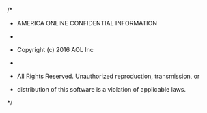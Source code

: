 /*

 * AMERICA ONLINE CONFIDENTIAL INFORMATION

 *

 * Copyright (c) 2016 AOL Inc

 *

 * All Rights Reserved.  Unauthorized reproduction, transmission, or

 * distribution of this software is a violation of applicable laws.

 */
